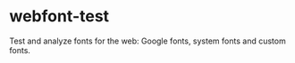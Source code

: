 webfont-test
============

Test and analyze fonts for the web: Google fonts, system fonts and custom fonts.
